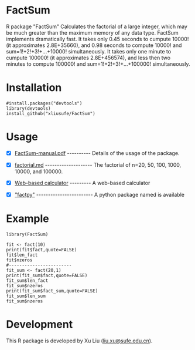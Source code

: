 # FactSum
R package "FactSum" Calculates the factorial of a large integer, which may be much greater than the maximum memory of any data type. FactSum implements dramatically fast. It takes only 0.45 seconds to cumpute 10000! (it approximates 2.8E+35660), and 0.98 seconds to compute 10000! and sum=1!+2!+3!+...+10000! simultaneously. It takes only one minute to cumpute 100000! (it approximates 2.8E+456574), and less then two minutes to compute 100000! and sum=1!+2!+3!+...+100000! simultaneously.

# Installation

    #install.packages("devtools")
    library(devtools)
    install_github("xliusufe/FactSum")

# Usage

   - [x] [FactSum-manual.pdf](https://github.com/xliusufe/FactSum/blob/master/inst/FactSum-manual.pdf) ---------- Details of the usage of the package.
   
   - [x] [factorial.md](https://github.com/xliusufe/FactSum/blob/master/inst/factorial.md) -------------------- The factorial of n=20, 50, 100, 1000, 10000, and 100000.
   
   - [x] [Web-based calculator](https://xliusufe.shinyapps.io/factorial/) --------- A web-based calculator 

   - [X] ["factpy"](https://github.com/xliusufe/factpy/) ------------------------ A python package named  is available  
   
# Example
    library(FactSum)

    fit <- fact(10)
    print(fit$fact,quote=FALSE)
    fit$len_fact
    fit$nzeros
    #------------------------
    fit_sum <- fact(20,1)
    print(fit_sum$fact,quote=FALSE)
    fit_sum$len_fact
    fit_sum$nzeros
    print(fit_sum$fact_sum,quote=FALSE)
    fit_sum$len_sum
    fit_sum$nzeros
    

# Development
This R package is developed by Xu Liu (liu.xu@sufe.edu.cn).

